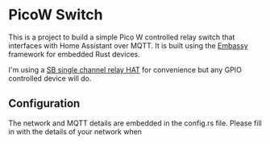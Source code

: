 PicoW Switch
============

This is a project to build a simple Pico W controlled relay switch
that interfaces with Home Assistant over MQTT. It is built using the
[Embassy](https://github.com/embassy-rs/embassy) framework for
embedded Rust devices.

I'm using a [SB single channel relay
HAT](https://learn.sb-components.co.uk/Pico-Single-Channel-Relay-Hat)
for convenience but any GPIO controlled device will do.

Configuration
-------------

The network and MQTT details are embedded in the config.rs file.
Please fill in with the details of your network when 
